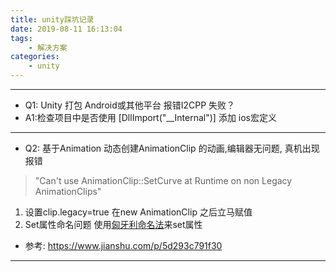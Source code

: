 ```yaml
---
title: unity踩坑记录
date: 2019-08-11 16:13:04
tags:
    - 解决方案
categories: 
    - unity
---
```



---

- Q1: Unity 打包 Android或其他平台 报错I2CPP 失败？
- A1:检查项目中是否使用  [DllImport("__Internal")]  添加 ios宏定义

---

- Q2: 基于Animation 动态创建AnimationClip 的动画,编辑器无问题, 真机出现报错
> "Can't use AnimationClip::SetCurve at Runtime on
non Legacy AnimationClips"

1. 设置clip.legacy=true 在new AnimationClip 之后立马赋值
2. Set属性命名问题 使用[匈牙利命名法](https://baike.baidu.com/item/%E5%8C%88%E7%89%99%E5%88%A9%E5%91%BD%E5%90%8D%E6%B3%95/7632397?fr=aladdin)来set属性

- 参考: https://www.jianshu.com/p/5d293c791f30 

---
